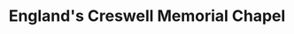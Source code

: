 ---
title: "England's Creswell Memorial Chapel"
url: /creswell/englands-creswell-memorial-chapel/
shop: Bestattungen
---